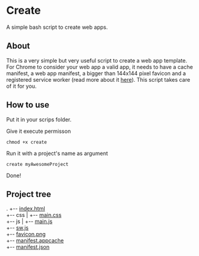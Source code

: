 # Create

A simple bash script to create web apps.

## About

This is a very simple but very useful script to create a web app template. For Chrome to consider your web app a valid app, it needs to have a cache manifest, a web app manifest, a bigger than 144x144 pixel favicon and a registered service worker (read more about it [here](https://developers.google.com/web/tools/lighthouse/audits/install-prompt)). This script takes care of it for you.

## How to use

Put it in your scrips folder.

Give it execute permisson
```
chmod +x create
```

Run it with a project's name as argument
```
create myAwesomeProject
```

Done!

## Project tree

.
+-- [index.html](myAwesomeProject/index.html)  
+-- css
|   +-- [main.css](myAwesomeProject/css/main.css)  
+-- js
|   +-- [main.js](myAwesomeProject/js/main.js)  
+-- [sw.js](myAwesomeProject/sw.js)  
+-- [favicon.png](myAwesomeProject/favicon.png)  
+-- [manifest.appcache](myAwesomeProject/manifest.appcache)  
+-- [manifest.json](myAwesomeProject/manifest.json)  
